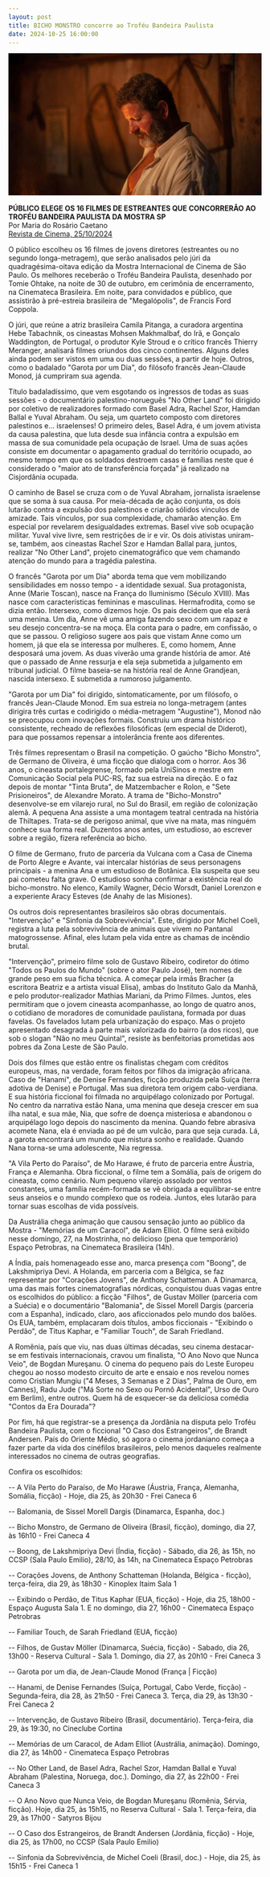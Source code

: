 ```yaml
---
layout: post
title: BICHO MONSTRO concorre ao Troféu Bandeira Paulista
date: 2024-10-25 16:00:00
---
```

![](/uploads/bicho-mon.jpg)

**PÚBLICO ELEGE OS 16 FILMES DE ESTREANTES QUE CONCORRERÃO AO TROFÉU BANDEIRA PAULISTA DA MOSTRA SP**\
Por Maria do Rosário Caetano\
[Revista de Cinema, 25/10/2024](https://revistadecinema.com.br/2024/10/publico-elege-os-16-filmes-de-estreantes-que-concorrerao-ao-trofeu-bandeira-paulista-da-mostra-sp/)

[](https://revistadecinema.com.br/2024/10/publico-elege-os-16-filmes-de-estreantes-que-concorrerao-ao-trofeu-bandeira-paulista-da-mostra-sp/)[](https://revistadecinema.com.br/2024/10/publico-elege-os-16-filmes-de-estreantes-que-concorrerao-ao-trofeu-bandeira-paulista-da-mostra-sp/)O público escolheu os 16 filmes de jovens diretores (estreantes ou no segundo longa-metragem), que serão analisados pelo júri da quadragésima-oitava edição da Mostra Internacional de Cinema de São Paulo. Os melhores receberão o Troféu Bandeira Paulista, desenhado por Tomie Ohtake, na noite de 30 de outubro, em cerimônia de encerramento, na Cinemateca Brasileira. Em noite, para convidados e público, que assistirão à pré-estreia brasileira de "Megalópolis", de Francis Ford Coppola.

O júri, que reúne a atriz brasileira Camila Pitanga, a curadora argentina Hebe Tabachnik, os cineastas Mohsen Makhmalbaf, do Irã, e Gonçalo Waddington, de Portugal, o produtor Kyle Stroud e o crítico francês Thierry Meranger, analisará filmes oriundos dos cinco continentes. Alguns deles ainda podem ser vistos em uma ou duas sessões, a partir de hoje. Outros, como o badalado "Garota por um Dia", do filósofo francês Jean-Claude Monod, já cumpriram sua agenda.

Título badaladíssimo, que vem esgotando os ingressos de todas as suas sessões - o documentário palestino-norueguês "No Other Land" foi dirigido por coletivo de realizadores formado com Basel Adra, Rachel Szor, Hamdan Ballal e Yuval Abraham. Ou seja, um quarteto composto com diretores palestinos e... israelenses! O primeiro deles, Basel Adra, é um jovem ativista da causa palestina, que luta desde sua infância contra a expulsão em massa de sua comunidade pela ocupação de Israel. Uma de suas ações consiste em documentar o apagamento gradual do território ocupado, ao mesmo tempo em que os soldados destroem casas e famílias neste que é considerado o "maior ato de transferência forçada" já realizado na Cisjordânia ocupada.

O caminho de Basel se cruza com o de Yuval Abraham, jornalista israelense que se soma à sua causa. Por meia-década de ação conjunta, os dois lutarão contra a expulsão dos palestinos e criarão sólidos vínculos de amizade. Tais vínculos, por sua complexidade, chamarão atenção. Em especial por revelarem desigualdades extremas. Basel vive sob ocupação militar. Yuval vive livre, sem restrições de ir e vir. Os dois ativistas uniram-se, também, aos cineastas Rachel Szor e Hamdan Ballal para, juntos, realizar "No Other Land", projeto cinematográfico que vem chamando atenção do mundo para a tragédia palestina.

O francês "Garota por um Dia" aborda tema que vem mobilizando sensibilidades em nosso tempo - a identidade sexual. Sua protagonista, Anne (Marie Toscan), nasce na França do Iluminismo (Século XVIII). Mas nasce com características femininas e masculinas. Hermafrodita, como se dizia então. Intersexo, como dizemos hoje. Os pais decidem que ela será uma menina. Um dia, Anne vê uma amiga fazendo sexo com um rapaz e seu desejo concentra-se na moça. Ela conta para o padre, em confissão, o que se passou. O religioso sugere aos pais que vistam Anne como um homem, já que ela se interessa por mulheres. E, como homem, Anne desposará uma jovem. As duas viverão uma grande história de amor. Até que o passado de Anne ressurja e ela seja submetida a julgamento em tribunal judicial. O filme baseia-se na história real de Anne Grandjean, nascida intersexo. E submetida a rumoroso julgamento.

"Garota por um Dia" foi dirigido, sintomaticamente, por um filósofo, o francês Jean-Claude Monod. Em sua estreia no longa-metragem (antes dirigira três curtas e codirigido o média-metragem "Augustine"), Monod não se preocupou com inovações formais. Construiu um drama histórico consistente, recheado de reflexões filosóficas (em especial de Diderot), para que possamos repensar a intolerância frente aos diferentes.

Três filmes representam o Brasil na competição. O gaúcho "Bicho Monstro", de Germano de Oliveira, é uma ficção que dialoga com o horror. Aos 36 anos, o cineasta portalegrense, formado pela UniSinos e mestre em Comunicação Social pela PUC-RS, faz sua estreia na direção. E o faz depois de montar "Tinta Bruta", de Matzembacher e Rolon, e "Sete Prisioneiros", de Alexandre Morato. A trama de "Bicho-Monstro" desenvolve-se em vilarejo rural, no Sul do Brasil, em região de colonização alemã. A pequena Ana assiste a uma montagem teatral centrada na história de Thiltapes. Trata-se de perigoso animal, que vive na mata, mas ninguém conhece sua forma real. Duzentos anos antes, um estudioso, ao escrever sobre a região, fizera referência ao bicho.

O filme de Germano, fruto de parceria da Vulcana com a Casa de Cinema de Porto Alegre e Avante, vai intercalar histórias de seus personagens principais - a menina Ana e um estudioso de Botânica. Ela suspeita que seu pai cometeu falta grave. O estudioso sonha confirmar a existência real do bicho-monstro. No elenco, Kamily Wagner, Décio Worsdt, Daniel Lorenzon e a experiente Aracy Esteves (de Anahy de las Misiones).

Os outros dois representantes brasileiros são obras documentais. "Intervenção" e "Sinfonia da Sobrevivência". Este, dirigido por Michel Coeli, registra a luta pela sobrevivência de animais que vivem no Pantanal matogrossense. Afinal, eles lutam pela vida entre as chamas de incêndio brutal.

"Intervenção", primeiro filme solo de Gustavo Ribeiro, codiretor do ótimo "Todos os Paulos do Mundo" (sobre o ator Paulo José), tem nomes de grande peso em sua ficha técnica. A começar pela irmãs Bracher (a escritora Beatriz e a artista visual Elisa), ambas do Instituto Galo da Manhã, e pelo produtor-realizador Mathias Mariani, da Primo Filmes. Juntos, eles permitiram que o jovem cineasta acompanhasse, ao longo de quatro anos, o cotidiano de moradores de comunidade paulistana, formada por duas favelas. Os favelados lutam pela urbanização do espaço. Mas o projeto apresentado desagrada à parte mais valorizada do bairro (a dos ricos), que sob o slogan "Não no meu Quintal", resiste às benfeitorias prometidas aos pobres da Zona Leste de São Paulo.

Dois dos filmes que estão entre os finalistas chegam com créditos europeus, mas, na verdade, foram feitos por filhos da imigração africana. Caso de "Hanami", de Denise Fernandes, ficção produzida pela Suíça (terra adotiva de Denise) e Portugal. Mas sua diretora tem origem cabo-verdiana. E sua história ficcional foi filmada no arquipélago colonizado por Portugal. No centro da narrativa estão Nana, uma menina que deseja crescer em sua ilha natal, e sua mãe, Nia, que sofre de doença misteriosa e abandonou o arquipélago logo depois do nascimento da menina. Quando febre abrasiva acomete Nana, ela é enviada ao pé de um vulcão, para que seja curada. Lá, a garota encontrará um mundo que mistura sonho e realidade. Quando Nana torna-se uma adolescente, Nia regressa.

"A Vila Perto do Paraíso", de Mo Harawe, é fruto de parceria entre Áustria, França e Alemanha. Obra ficcional, o filme tem a Somália, país de origem do cineasta, como cenário. Num pequeno vilarejo assolado por ventos constantes, uma família recém-formada se vê obrigada a equilibrar-se entre seus anseios e o mundo complexo que os rodeia. Juntos, eles lutarão para tornar suas escolhas de vida possíveis.

Da Austrália chega animação que causou sensação junto ao público da Mostra - "Memórias de um Caracol", de Adam Elliot. O filme será exibido nesse domingo, 27, na Mostrinha, no delicioso (pena que temporário) Espaço Petrobras, na Cinemateca Brasileira (14h).

A Índia, país homenageado esse ano, marca presença com "Boong", de Lakshmipriya Devi. A Holanda, em parceria com a Bélgica, se faz representar por "Corações Jovens", de Anthony Schatteman. A Dinamarca, uma das mais fortes cinematografias nórdicas, conquistou duas vagas entre os escolhidos do público: a ficção "Filhos", de Gustav Möller (parceria com a Suécia) e o documentário "Balomania", de Sissel Morell Dargis (parceria com a Espanha), indicado, claro, aos aficcionados pelo mundo dos balões. Os EUA, também, emplacaram dois títulos, ambos ficcionais - "Exibindo o Perdão", de Titus Kaphar, e "Familiar Touch", de Sarah Friedland.

A Romênia, país que viu, nas duas últimas décadas, seu cinema destacar-se em festivais internacionais, cravou um finalista, "O Ano Novo que Nunca Veio", de Bogdan Mureşanu. O cinema do pequeno país do Leste Europeu chegou ao nosso modesto circuito de arte e ensaio e nos revelou nomes como Cristian Mungiu ("4 Meses, 3 Semanas e 2 Dias", Palma de Ouro, em Cannes), Radu Jude ("Má Sorte no Sexo ou Pornô Acidental", Urso de Ouro em Berlim), entre outros. Quem há de esquecer-se da deliciosa comédia "Contos da Era Dourada"?

Por fim, há que registrar-se a presença da Jordânia na disputa pelo Troféu Bandeira Paulista, com o ficcional "O Caso dos Estrangeiros", de Brandt Andersen. País do Oriente Médio, só agora o cinema jordaniano começa a fazer parte da vida dos cinéfilos brasileiros, pelo menos daqueles realmente interessados no cinema de outras geografias.

Confira os escolhidos:

\-- A Vila Perto do Paraíso, de Mo Harawe (Áustria, França, Alemanha, Somália, ficção) - Hoje, dia 25, às 20h30 - Frei Caneca 6

\-- Balomania, de Sissel Morell Dargis (Dinamarca, Espanha, doc.)

\-- Bicho Monstro, de Germano de Oliveira (Brasil, ficção), domingo, dia 27, às 16h10 - Frei Caneca 4

\-- Boong, de Lakshmipriya Devi (Índia, ficção) - Sábado, dia 26, às 15h, no CCSP (Sala Paulo Emilio), 28/10, às 14h, na Cinemateca Espaço Petrobras

\-- Corações Jovens, de Anthony Schatteman (Holanda, Bélgica - ficção), terça-feira, dia 29, às 18h30 - Kinoplex Itaim Sala 1

\-- Exibindo o Perdão, de Titus Kaphar (EUA, ficção) - Hoje, dia 25, 18h00 - Espaço Augusta Sala 1. E no domingo, dia 27, 16h00 - Cinemateca Espaço Petrobras

\-- Familiar Touch, de Sarah Friedland (EUA, ficção)

\-- Filhos, de Gustav Möller (Dinamarca, Suécia, ficção) - Sabado, dia 26, 13h00 - Reserva Cultural - Sala 1. Domingo, dia 27, às 20h10 - Frei Caneca 3

\-- Garota por um dia, de Jean-Claude Monod (França | Ficção)

\-- Hanami, de Denise Fernandes (Suíça, Portugal, Cabo Verde, ficção) - Segunda-feira, dia 28, às 21h50 - Frei Caneca 3. Terça, dia 29, às 13h30 - Frei Caneca 2

\-- Intervenção, de Gustavo Ribeiro (Brasil, documentário). Terça-feira, dia 29, às 19:30, no Cineclube Cortina

\-- Memórias de um Caracol, de Adam Elliot (Austrália, animação). Domingo, dia 27, às 14h00 - Cinemateca Espaço Petrobras

\-- No Other Land, de Basel Adra, Rachel Szor, Hamdan Ballal e Yuval Abraham (Palestina, Noruega, doc.). Domingo, dia 27, às 22h00 - Frei Caneca 3

\-- O Ano Novo que Nunca Veio, de Bogdan Mureşanu (Romênia, Sérvia, ficção). Hoje, dia 25, às 15h15, no
Reserva Cultural - Sala 1. Terça-feira, dia 29, às 17h00 - Satyros Bijou

\-- O Caso dos Estrangeiros, de Brandt Andersen (Jordânia, ficção) - Hoje, dia 25, às 17h00, no CCSP (Sala Paulo Emilio)

\-- Sinfonia da Sobrevivência, de Michel Coeli (Brasil, doc.) - Hoje, dia 25, às 15h15 - Frei Caneca 1
